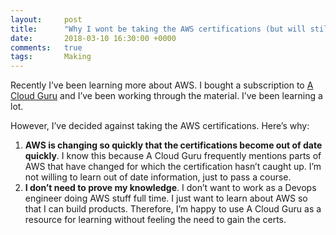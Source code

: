 ```yaml
---
layout:     post
title:      "Why I wont be taking the AWS certifications (but will still be studying for them)"
date:       2018-03-10 16:30:00 +0000
comments:   true
tags:       Making
---
```


Recently I’ve been learning more about AWS. I bought a subscription to [A Cloud Guru](https://acloud.guru/) and I’ve been working through the material. I’ve been learning a lot.

However, I’ve decided against taking the AWS certifications. Here’s why:

1. **AWS is changing so quickly that the certifications become out of date quickly**. I know this because A Cloud Guru frequently mentions parts of AWS that have changed for which the certification hasn’t caught up. I’m not willing to learn out of date information, just to pass a course.
2. **I don’t need to prove my knowledge**. I don’t want to work as a Devops engineer doing AWS stuff full time. I just want to learn about AWS so that I can build products. Therefore, I’m happy to use A Cloud Guru as a resource for learning without feeling the need to gain the certs.
